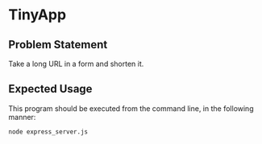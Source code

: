# TinyApp

## Problem Statement

Take a long URL in a form and shorten it.

## Expected Usage

This program should be executed from the command line, in the following manner:

`node express_server.js`
